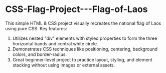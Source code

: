 # CSS-Flag-Project---Flag-of-Laos
This simple HTML &amp; CSS project visually recreates the national flag of Laos using pure CSS.
Key features:

1. Utilizes nested "div" elements with styled properties to form the three horizontal bands and central white circle.
2. Demonstrates CSS techniques like positioning, centering, background colors, and border-radius.
3. Great beginner-level project to practice layout, styling, and element stacking without using images or external assets.
